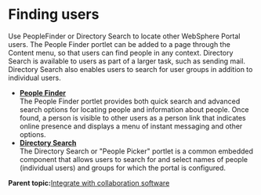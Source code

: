 # Finding users 

Use PeopleFinder or Directory Search to locate other WebSphere Portal users. The People Finder portlet can be added to a page through the Content menu, so that users can find people in any context. Directory Search is available to users as part of a larger task, such as sending mail. Directory Search also enables users to search for user groups in addition to individual users.

-   **[People Finder ](../collab/i_coll_r_porcc_pfnd.md)**  
The People Finder portlet provides both quick search and advanced search options for locating people and information about people. Once found, a person is visible to other users as a person link that indicates online presence and displays a menu of instant messaging and other options.
-   **[Directory Search ](../collab/i_coll_r_por_dirs.md)**  
The Directory Search or "People Picker" portlet is a common embedded component that allows users to search for and select names of people \(individual users\) and groups for which the portal is configured.

**Parent topic:**[Integrate with collaboration software](../collab/cfg_collab_intro.md)

